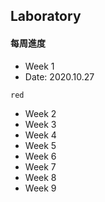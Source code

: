 ## Laboratory
#### **每周進度**
* Week 1
* Date: 2020.10.27
```diff
red
```

* Week 2
* Week 3
* Week 4
* Week 5
* Week 6
* Week 7
* Week 8
* Week 9
